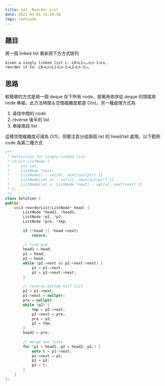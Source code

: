 ```yaml
---
title: 143. Reorder List
date: 2021-03-01 15:20:58
tags: leetcode
---
```

## 題目
將一個 linked list 重新用下方方式排列

    Given a singly linked list L: L0→L1→…→Ln-1→Ln,
    reorder it to: L0→Ln→L1→Ln-1→L2→Ln-2→…

## 思路
較簡單的方式是用一個 deque 存下所有 node，接著再依序從 deque 的頭尾將 node 串接。此方法時間＆空間複雜度都是 O(n)。另一種處理方式為
1. 尋找中間的 node
2. reverse 後半的 list
3. 串接兩段 list

這樣空間複雜度可減為 O(1)，但要注意分成兩個 list 的 head/tail 處理。以下範例 code 為第二種方式

```cpp
/**
 * Definition for singly-linked list.
 * struct ListNode {
 *     int val;
 *     ListNode *next;
 *     ListNode() : val(0), next(nullptr) {}
 *     ListNode(int x) : val(x), next(nullptr) {}
 *     ListNode(int x, ListNode *next) : val(x), next(next) {}
 * };
 */
class Solution {
public:
    void reorderList(ListNode* head) {
        ListNode *head1, *head2;
        ListNode *p1, *p2;
        ListNode *pre, *tmp;
        
        if (!head || !head->next)
            return;
        
        // find mid
        head1 = head;
        p1 = head;
        p2 = head;
        while (p2->next && p2->next->next) {
            p1 = p1->next;
            p2 = p2->next->next;
        }
        
        // reverse bottom half list
        p2 = p1->next;
        p1->next = nullptr;
        pre = nullptr;
        while (p2) {
            tmp = p2->next;
            p2->next = pre;
            pre = p2;
            p2 = tmp;
        }
        head2 = pre;
        
        // merge two lists
        for (p1 = head1, p2 = head2; p1;) {
            auto t = p1->next;
            p1->next = p2;
            p1 = p2;
            p2 = t;
        }
    }
};
```